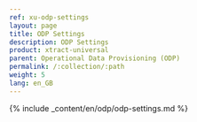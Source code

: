 ```yaml
---
ref: xu-odp-settings
layout: page
title: ODP Settings
description: ODP Settings
product: xtract-universal
parent: Operational Data Provisioning (ODP)
permalink: /:collection/:path
weight: 5
lang: en_GB
---
```


{% include _content/en/odp/odp-settings.md %} 
